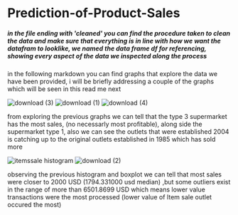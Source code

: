 # Prediction-of-Product-Sales
##### in the file ending with 'cleaned' you can find the procedure taken to clean the data and make sure that everything is in line with how we want the datafram to looklike, we named the data frame df for referencing, showing every aspect of the data we inspected along the process
in the following markdown you can find graphs that explore the data we have been provided, i will be briefly addressing a couple of the graphs which will be seen in this read me next

![download (3)](https://github.com/eliekawasfr/Prediction-of-Product-Sales/assets/34871626/049e76d8-b672-4bec-a164-5124062c14e4)
![download (1)](https://github.com/eliekawasfr/Prediction-of-Product-Sales/assets/34871626/efceff35-1fe1-4dcd-89f5-b2a87faf1b56)
![download (4)](https://github.com/eliekawasfr/Prediction-of-Product-Sales/assets/34871626/567792e7-dba6-405c-b710-71ca56ac38ea)

from exploring the previous graphs we can tell that the type 3 supermarket has the most sales, (no necessarly most profitable), along side the supermarket type 1, also  we can see the outlets that were established 2004 is catching up to the original outlets established in 1985 which has sold more


![itemssale histogram](https://github.com/eliekawasfr/Prediction-of-Product-Sales/assets/34871626/c289f751-ace4-4fe0-af2f-289f6dbcc4ea)
![download (2)](https://github.com/eliekawasfr/Prediction-of-Product-Sales/assets/34871626/e7b06faf-7c75-449d-beb4-7c5a226573e4)

observing the previous histogram and boxplot we can tell that most sales were closer to 2000 USD (1794.331000 usd median) ,but some outliers exist in the range of more than 6501.8699 USD
which means lower value transactions were the most processed (lower value of Item sale outlet occured the most)
